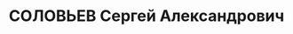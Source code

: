 ---
title: СОЛОВЬЕВ Сергей Александрович
description: 'Род. в 1884, Свердловская обл., Егоршинский р-н, с. Мироново, русский.
  Проживал: Свердловская обл., г. Нижний Тагил. Трест "Востокруда", технический отдел,
  заведующий.

  Арестован 31.08.1937. Приговор: 23.01.1938 – ВМН. Расстрелян 23.01.1938'
---